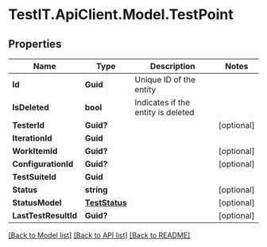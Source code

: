 # TestIT.ApiClient.Model.TestPoint

## Properties

Name | Type | Description | Notes
------------ | ------------- | ------------- | -------------
**Id** | **Guid** | Unique ID of the entity | 
**IsDeleted** | **bool** | Indicates if the entity is deleted | 
**TesterId** | **Guid?** |  | [optional] 
**IterationId** | **Guid** |  | 
**WorkItemId** | **Guid?** |  | [optional] 
**ConfigurationId** | **Guid?** |  | [optional] 
**TestSuiteId** | **Guid** |  | 
**Status** | **string** |  | [optional] 
**StatusModel** | [**TestStatus**](TestStatus.md) |  | [optional] 
**LastTestResultId** | **Guid?** |  | [optional] 

[[Back to Model list]](../README.md#documentation-for-models) [[Back to API list]](../README.md#documentation-for-api-endpoints) [[Back to README]](../README.md)

